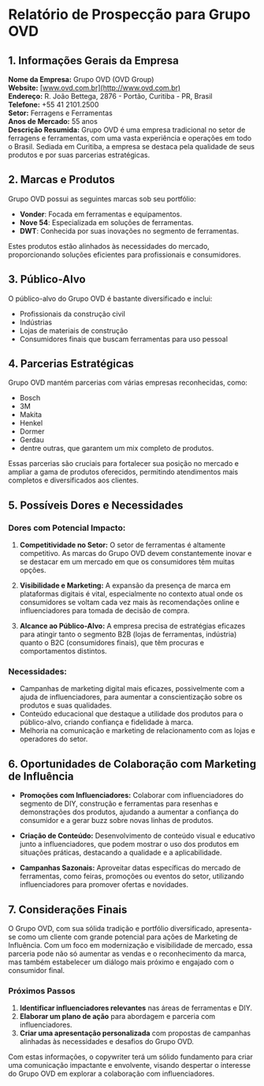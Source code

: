 # Relatório de Prospecção para Grupo OVD

## 1. Informações Gerais da Empresa

**Nome da Empresa:** Grupo OVD (OVD Group)  
**Website:** [www.ovd.com.br](http://www.ovd.com.br)  
**Endereço:** R. João Bettega, 2876 - Portão, Curitiba - PR, Brasil  
**Telefone:** +55 41 2101.2500  
**Setor:** Ferragens e Ferramentas  
**Anos de Mercado:** 55 anos  
**Descrição Resumida:**
Grupo OVD é uma empresa tradicional no setor de ferragens e ferramentas, com uma vasta experiência e operações em todo o Brasil. Sediada em Curitiba, a empresa se destaca pela qualidade de seus produtos e por suas parcerias estratégicas.

## 2. Marcas e Produtos

Grupo OVD possui as seguintes marcas sob seu portfólio:
- **Vonder**: Focada em ferramentas e equipamentos.
- **Nove 54**: Especializada em soluções de ferramentas.
- **DWT**: Conhecida por suas inovações no segmento de ferramentas.

Estes produtos estão alinhados às necessidades do mercado, proporcionando soluções eficientes para profissionais e consumidores.

## 3. Público-Alvo

O público-alvo do Grupo OVD é bastante diversificado e inclui:
- Profissionais da construção civil
- Indústrias
- Lojas de materiais de construção
- Consumidores finais que buscam ferramentas para uso pessoal

## 4. Parcerias Estratégicas

Grupo OVD mantém parcerias com várias empresas reconhecidas, como:
- Bosch
- 3M
- Makita
- Henkel
- Dormer
- Gerdau
- dentre outras, que garantem um mix completo de produtos.

Essas parcerias são cruciais para fortalecer sua posição no mercado e ampliar a gama de produtos oferecidos, permitindo atendimentos mais completos e diversificados aos clientes.

## 5. Possíveis Dores e Necessidades

### Dores com Potencial Impacto:
1. **Competitividade no Setor:** O setor de ferramentas é altamente competitivo. As marcas do Grupo OVD devem constantemente inovar e se destacar em um mercado em que os consumidores têm muitas opções.
  
2. **Visibilidade e Marketing:** A expansão da presença de marca em plataformas digitais é vital, especialmente no contexto atual onde os consumidores se voltam cada vez mais às recomendações online e influenciadores para tomada de decisão de compra.

3. **Alcance ao Público-Alvo:** A empresa precisa de estratégias eficazes para atingir tanto o segmento B2B (lojas de ferramentas, indústria) quanto o B2C (consumidores finais), que têm procuras e comportamentos distintos.

### Necessidades:
- Campanhas de marketing digital mais eficazes, possivelmente com a ajuda de influenciadores, para aumentar a conscientização sobre os produtos e suas qualidades.
- Conteúdo educacional que destaque a utilidade dos produtos para o público-alvo, criando confiança e fidelidade à marca.
- Melhoria na comunicação e marketing de relacionamento com as lojas e operadores do setor.

## 6. Oportunidades de Colaboração com Marketing de Influência

- **Promoções com Influenciadores:** Colaborar com influenciadores do segmento de DIY, construção e ferramentas para resenhas e demonstrações dos produtos, ajudando a aumentar a confiança do consumidor e a gerar buzz sobre novas linhas de produtos.
  
- **Criação de Conteúdo:** Desenvolvimento de conteúdo visual e educativo junto a influenciadores, que podem mostrar o uso dos produtos em situações práticas, destacando a qualidade e a aplicabilidade.
  
- **Campanhas Sazonais:** Aproveitar datas específicas do mercado de ferramentas, como feiras, promoções ou eventos do setor, utilizando influenciadores para promover ofertas e novidades.

## 7. Considerações Finais

O Grupo OVD, com sua sólida tradição e portfólio diversificado, apresenta-se como um cliente com grande potencial para ações de Marketing de Influência. Com um foco em modernização e visibilidade de mercado, essa parceria pode não só aumentar as vendas e o reconhecimento da marca, mas também estabelecer um diálogo mais próximo e engajado com o consumidor final.

### Próximos Passos
1. **Identificar influenciadores relevantes** ​​nas áreas de ferramentas e DIY.
2. **Elaborar um plano de ação** ​​para abordagem e parceria com influenciadores.
3. **Criar uma apresentação personalizada** com propostas de campanhas alinhadas às necessidades e desafios do Grupo OVD. 

Com estas informações, o copywriter terá um sólido fundamento para criar uma comunicação impactante e envolvente, visando despertar o interesse do Grupo OVD em explorar a colaboração com influenciadores.
